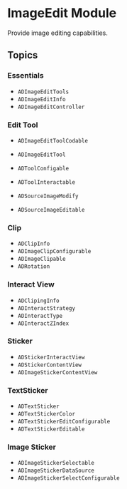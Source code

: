 #  ImageEdit Module

Provide image editing capabilities.

## Topics

### Essentials

- ``ADImageEditTools``
- ``ADImageEditInfo``
- ``ADImageEditController``

###  Edit Tool

- ``ADImageEditToolCodable``
- ``ADImageEditTool``
- ``ADToolConfigable``
- ``ADToolInteractable``

- ``ADSourceImageModify``
- ``ADSourceImageEditable``

### Clip

- ``ADClipInfo``
- ``ADImageClipConfigurable``
- ``ADImageClipable``
- ``ADRotation``

### Interact View

- ``ADClipingInfo``
- ``ADInteractStrategy``
- ``ADInteractType``
- ``ADInteractZIndex``

### Sticker

- ``ADStickerInteractView``
- ``ADStickerContentView``
- ``ADImageStickerContentView``

### TextSticker

- ``ADTextSticker``
- ``ADTextStickerColor``
- ``ADTextStickerEditConfigurable``
- ``ADTextStickerEditable``

### Image Sticker

- ``ADImageStickerSelectable``
- ``ADImageStickerDataSource``
- ``ADImageStickerSelectConfigurable``


